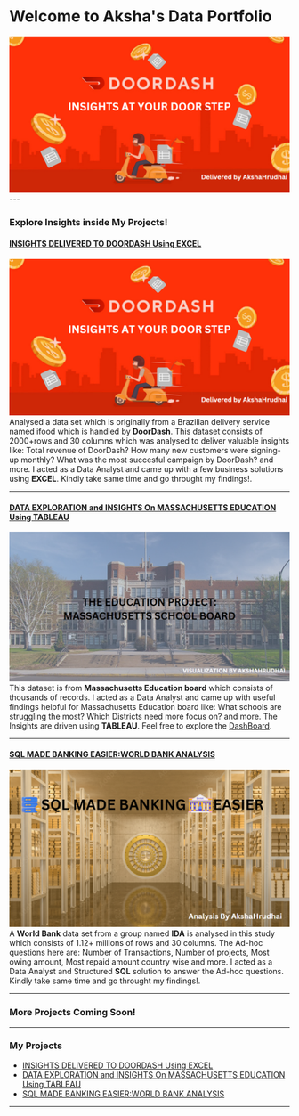 # Welcome to Aksha's Data Portfolio
<img src="images/DD LinkedIn Picture.png"/>
---

### Explore Insights inside My Projects!

#### [INSIGHTS DELIVERED TO DOORDASH Using EXCEL](https://www.linkedin.com/pulse/delivering-insights-doordash-using-excel-akshahrudhai-k-m8dye%3FtrackingId=W7J0e9NrSGiaHbNOnyFWng%253D%253D/?trackingId=W7J0e9NrSGiaHbNOnyFWng%3D%3D)
[<img src="images/DD LinkedIn Picture.png"/>](https://www.linkedin.com/pulse/delivering-insights-doordash-using-excel-akshahrudhai-k-m8dye%3FtrackingId=W7J0e9NrSGiaHbNOnyFWng%253D%253D/?trackingId=W7J0e9NrSGiaHbNOnyFWng%3D%3D)
Analysed a data set which is originally from a Brazilian delivery service named ifood which is handled by **DoorDash**. This dataset consists of 2000+rows and 30 columns which was analysed to deliver valuable insights like: Total revenue of DoorDash? How many new customers were signing-up monthly? What was the most succesful campaign by DoorDash? and more. I acted as a Data Analyst and came up with a few business solutions using **EXCEL**. Kindly take same time and go throught my findings!. 


---
#### [DATA EXPLORATION and INSIGHTS On MASSACHUSETTS EDUCATION Using TABLEAU](https://www.linkedin.com/posts/aksha-hrudhai_data-exploration-and-insights-on-massachusetts-activity-7133103528624967682-WdaR?utm_source=share&utm_medium=member_desktop)
[<img src="images/Massachusetts image.png"/>](https://www.linkedin.com/posts/aksha-hrudhai_data-exploration-and-insights-on-massachusetts-activity-7133103528624967682-WdaR?utm_source=share&utm_medium=member_desktop)
This dataset is from **Massachusetts Education board** which consists of thousands of records. I acted as a Data Analyst and came up with useful findings helpful for Massachusetts Education board like: What schools are struggling the most? Which Districts need more focus on? and more. The Insights are driven using **TABLEAU**. Feel free to explore the [DashBoard](https://lnkd.in/eKDt8e_6). 

---
#### [SQL MADE BANKING EASIER:WORLD BANK ANALYSIS](https://www.linkedin.com/pulse/sql-made-banking-easier-world-bank-analysis-using-aksha-hrudhai-k-4unle%3FtrackingId=zL1c5Vn%252BQ7u1I5Br99%252BT3w%253D%253D/?trackingId=zL1c5Vn%2BQ7u1I5Br99%2BT3w%3D%3D)
[<img src="images/BANKING SQL Project LinkedIn .png"/>](https://www.linkedin.com/pulse/sql-made-banking-easier-world-bank-analysis-using-aksha-hrudhai-k-4unle%3FtrackingId=zL1c5Vn%252BQ7u1I5Br99%252BT3w%253D%253D/?trackingId=zL1c5Vn%2BQ7u1I5Br99%2BT3w%3D%3D)
A **World Bank** data set from a group named **IDA** is analysed in this study which consists of 1.12+ millions of rows and 30 columns. The Ad-hoc questions here are: Number of Transactions, Number of projects, Most owing amount, Most repaid amount country wise and more. I acted as a Data Analyst and Structured **SQL** solution to answer the Ad-hoc questions. Kindly take same time and go throught my findings!. 

---
### More Projects Coming Soon!
 
---

### My Projects

- [INSIGHTS DELIVERED TO DOORDASH Using EXCEL](https://www.linkedin.com/pulse/delivering-insights-doordash-using-excel-akshahrudhai-k-m8dye%3FtrackingId=W7J0e9NrSGiaHbNOnyFWng%253D%253D/?trackingId=W7J0e9NrSGiaHbNOnyFWng%3D%3D)
- [DATA EXPLORATION and INSIGHTS On MASSACHUSETTS EDUCATION Using TABLEAU](https://www.linkedin.com/posts/aksha-hrudhai_data-exploration-and-insights-on-massachusetts-activity-7133103528624967682-WdaR?utm_source=share&utm_medium=member_desktop)
- [SQL MADE BANKING EASIER:WORLD BANK ANALYSIS](https://www.linkedin.com/pulse/sql-made-banking-easier-world-bank-analysis-using-aksha-hrudhai-k-4unle%3FtrackingId=zL1c5Vn%252BQ7u1I5Br99%252BT3w%253D%253D/?trackingId=zL1c5Vn%2BQ7u1I5Br99%2BT3w%3D%3D)

---





